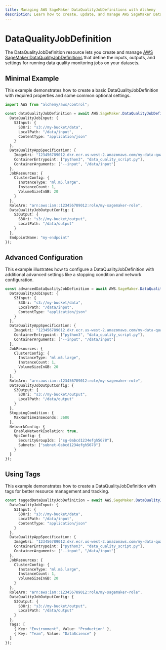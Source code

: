 ```yaml
---
title: Managing AWS SageMaker DataQualityJobDefinitions with Alchemy
description: Learn how to create, update, and manage AWS SageMaker DataQualityJobDefinitions using Alchemy Cloud Control.
---
```


# DataQualityJobDefinition

The DataQualityJobDefinition resource lets you create and manage [AWS SageMaker DataQualityJobDefinitions](https://docs.aws.amazon.com/sagemaker/latest/userguide/) that define the inputs, outputs, and settings for running data quality monitoring jobs on your datasets.

## Minimal Example

This example demonstrates how to create a basic DataQualityJobDefinition with required properties and some common optional settings.

```ts
import AWS from "alchemy/aws/control";

const dataQualityJobDefinition = await AWS.SageMaker.DataQualityJobDefinition("basicDataQualityJob", {
  DataQualityJobInput: {
    S3Input: {
      S3Uri: "s3://my-bucket/data",
      LocalPath: "/data/input",
      ContentType: "application/json"
    }
  },
  DataQualityAppSpecification: {
    ImageUri: "123456789012.dkr.ecr.us-west-2.amazonaws.com/my-data-quality-image:latest",
    ContainerEntrypoint: ["python3", "data_quality_script.py"],
    ContainerArguments: ["--input", "/data/input"]
  },
  JobResources: {
    ClusterConfig: {
      InstanceType: "ml.m5.large",
      InstanceCount: 1,
      VolumeSizeInGB: 20
    }
  },
  RoleArn: "arn:aws:iam::123456789012:role/my-sagemaker-role",
  DataQualityJobOutputConfig: {
    S3Output: {
      S3Uri: "s3://my-bucket/output",
      LocalPath: "/data/output"
    }
  },
  EndpointName: "my-endpoint"
});
```

## Advanced Configuration

This example illustrates how to configure a DataQualityJobDefinition with additional advanced settings like a stopping condition and network configuration.

```ts
const advancedDataQualityJobDefinition = await AWS.SageMaker.DataQualityJobDefinition("advancedDataQualityJob", {
  DataQualityJobInput: {
    S3Input: {
      S3Uri: "s3://my-bucket/data",
      LocalPath: "/data/input",
      ContentType: "application/json"
    }
  },
  DataQualityAppSpecification: {
    ImageUri: "123456789012.dkr.ecr.us-west-2.amazonaws.com/my-data-quality-image:latest",
    ContainerEntrypoint: ["python3", "data_quality_script.py"],
    ContainerArguments: ["--input", "/data/input"]
  },
  JobResources: {
    ClusterConfig: {
      InstanceType: "ml.m5.large",
      InstanceCount: 1,
      VolumeSizeInGB: 20
    }
  },
  RoleArn: "arn:aws:iam::123456789012:role/my-sagemaker-role",
  DataQualityJobOutputConfig: {
    S3Output: {
      S3Uri: "s3://my-bucket/output",
      LocalPath: "/data/output"
    }
  },
  StoppingCondition: {
    MaxRuntimeInSeconds: 3600
  },
  NetworkConfig: {
    EnableNetworkIsolation: true,
    VpcConfig: {
      SecurityGroupIds: ["sg-0abcd1234efgh5678"],
      Subnets: ["subnet-0abcd1234efgh5678"]
    }
  }
});
```

## Using Tags

This example demonstrates how to create a DataQualityJobDefinition with tags for better resource management and tracking.

```ts
const taggedDataQualityJobDefinition = await AWS.SageMaker.DataQualityJobDefinition("taggedDataQualityJob", {
  DataQualityJobInput: {
    S3Input: {
      S3Uri: "s3://my-bucket/data",
      LocalPath: "/data/input",
      ContentType: "application/json"
    }
  },
  DataQualityAppSpecification: {
    ImageUri: "123456789012.dkr.ecr.us-west-2.amazonaws.com/my-data-quality-image:latest",
    ContainerEntrypoint: ["python3", "data_quality_script.py"],
    ContainerArguments: ["--input", "/data/input"]
  },
  JobResources: {
    ClusterConfig: {
      InstanceType: "ml.m5.large",
      InstanceCount: 1,
      VolumeSizeInGB: 20
    }
  },
  RoleArn: "arn:aws:iam::123456789012:role/my-sagemaker-role",
  DataQualityJobOutputConfig: {
    S3Output: {
      S3Uri: "s3://my-bucket/output",
      LocalPath: "/data/output"
    }
  },
  Tags: [
    { Key: "Environment", Value: "Production" },
    { Key: "Team", Value: "DataScience" }
  ]
});
```